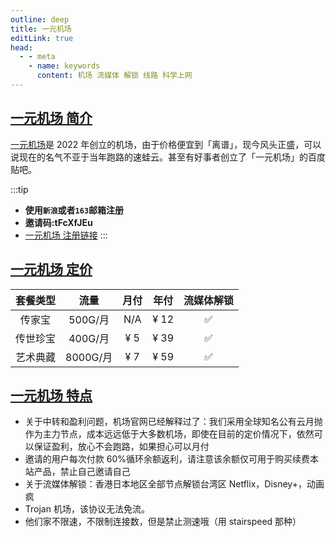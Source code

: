 ```yaml
---
outline: deep
title: 一元机场
editLink: true
head:
  - - meta
    - name: keywords
      content: 机场 流媒体 解锁 线路 科学上网
---
```


## [一元机场 简介](https://一元机场.click/#/register?code=tFcXfJEu)

[一元机场](https://一元机场.click/#/register?code=tFcXfJEu)是 2022 年创立的机场，由于价格便宜到「离谱」，现今风头正盛，可以说现在的名气不亚于当年跑路的速蛙云。甚至有好事者创立了「一元机场」的百度贴吧。

:::tip

- **使用`新浪`或者`163`邮箱注册**
- **邀请码:tFcXfJEu**
- [一元机场 注册链接](https://一元机场.click/#/register?code=tFcXfJEu)
  :::

## [一元机场 定价](https://一元机场.click/#/register?code=tFcXfJEu)

| 套餐类型 |   流量   | 月付 | 年付 | 流媒体解锁 |
| :------: | :------: | :--: | :--: | :--------: |
|  传家宝  | 500G/月  | N/A  | ¥ 12 |     ✅     |
| 传世珍宝 | 400G/月  | ¥ 5  | ¥ 39 |     ✅     |
| 艺术典藏 | 8000G/月 | ¥ 7  | ¥ 59 |     ✅     |

## [一元机场 特点](https://一元机场.click/#/register?code=tFcXfJEu)

- 关于中转和盈利问题，机场官网已经解释过了：我们采用全球知名公有云月抛作为主力节点，成本远远低于大多数机场，即使在目前的定价情况下，依然可以保证盈利，放心不会跑路，如果担心可以月付
- 邀请的用户每次付款 60%循环余额返利，请注意该余额仅可用于购买续费本站产品，禁止自己邀请自己
- 关于流媒体解锁：香港日本地区全部节点解锁台湾区 Netflix，Disney+，动画疯
- Trojan 机场，该协议无法免流。
- 他们家不限速，不限制连接数，但是禁止测速哦（用 stairspeed 那种）
